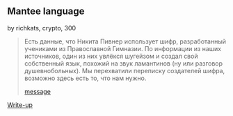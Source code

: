 ## Mantee language
by richkats, crypto, 300

> Есть данные, что Никита Пивнер использует шифр, разработанный учениками из Православной Гимназии. По информации из наших источников, один из них увлёкся шугейзом и создал свой собственный язык, похожий на звук ламантинов (ну или разговор душевнобольных). Мы перехватили переписку создателей шифра, возможно здесь есть то, что нам нужно.
>
> [message](message)

[Write-up](WRITEUP.md)

